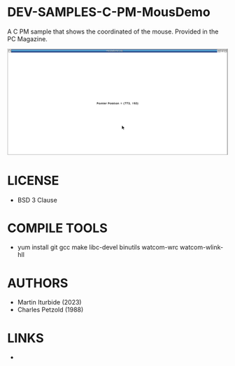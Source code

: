 # DEV-SAMPLES-C-PM-MousDemo
A C PM sample that shows the coordinated of the mouse. Provided in the PC Magazine. 

![MouseDemo ScreenShot](/wiki/MousDemo_001.png)

LICENSE
===============
* BSD 3 Clause

COMPILE TOOLS
===============
* yum install git gcc make libc-devel binutils watcom-wrc watcom-wlink-hll
 
AUTHORS
===============
* Martin Iturbide (2023)
* Charles Petzold (1988)

LINKS
===============
* 
